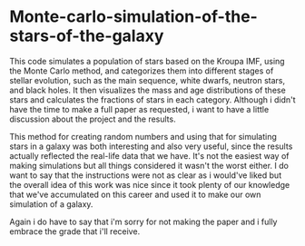 # Monte-carlo-simulation-of-the-stars-of-the-galaxy
This code simulates a population of stars based on the Kroupa IMF, using the Monte Carlo method, and categorizes them into different stages of stellar evolution, such as the main sequence, white dwarfs, neutron stars, and black holes. It then visualizes the mass and age distributions of these stars and calculates the fractions of stars in each category.
Although i didn't have the time to make a full paper as requested, i want to have a little discussion about the project and the results.

This method for creating random numbers and using that for simulating stars in a galaxy was both interesting and also very useful, since the results actually reflected the real-life data that we have. It's not the easiest way of making simulations but all things considered it wasn't the worst either.
I do want to say that the instructions were not as clear as i would've liked but the overall idea of this work was nice since it took plenty of our knowledge that we've accumulated on this career and used it to make our own simulation of a galaxy.


Again i do have to say that i'm sorry for not making the paper and i fully embrace the grade that i'll receive.
